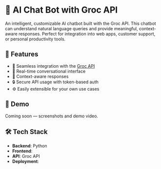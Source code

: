 # 🧠 AI Chat Bot with Groc API

An intelligent, customizable AI chatbot built with the Groc API. This chatbot can understand natural language queries and provide meaningful, context-aware responses. Perfect for integration into web apps, customer support, or personal productivity tools.

## 🚀 Features

- 🔌 Seamless integration with the [Groc API](https://groq.com/)
- 💬 Real-time conversational interface
- 🧠 Context-aware responses
- 🔒 Secure API usage with token-based auth
- ⚙️ Easily extensible for your own use cases

## 📸 Demo

Coming soon — screenshots and demo video.

## 🛠️ Tech Stack

- **Backend**: Python 
- **Frontend**: 
- **API**: Groc API
- **Deployment**: 
